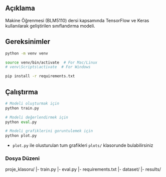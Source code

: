## Açıklama
Makine Öğrenmesi (BLM5110) dersi kapsamında TensorFlow ve Keras kullanılarak geliştirilen
sınıflandırma modeli.

## Gereksinimler
```bash
python -m venv venv

source venv/bin/activate  # For Mac/Linux
# venv\Scripts\activate  # For Windows

pip install -r requirements.txt

```

## Çalıştırma
```python
# Modeli oluşturmak için
python train.py

# Modeli değerlendirmek için
python eval.py

# Modeli grafiklerini goruntulemek için
python plot.py
```

* `plot.py` ile olusturulan tum grafikleri `plots/` klasorunde bulabilirsiniz

### Dosya Düzeni
proje_klasoru/
 |- train.py
 |- eval.py
 |- requirements.txt
 |- dataset/
 |- results/
